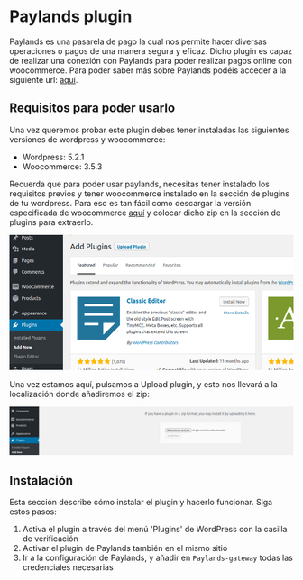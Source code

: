 # Paylands plugin
Paylands es una pasarela de pago la cual nos permite hacer diversas operaciones o pagos de una manera segura y eficaz.
Dicho plugin es capaz de realizar una conexión con Paylands para poder realizar pagos online con woocommerce.
Para poder saber más sobre Paylands podéis acceder a la siguiente url: [aquí](https://paylands.com).

## Requisitos para poder usarlo
Una vez queremos probar este plugin debes tener instaladas las siguientes versiones de wordpress y woocommerce:

- Wordpress: 5.2.1
- Woocommerce: 3.5.3

Recuerda que para poder usar paylands, necesitas tener instalado los requisitos previos y tener woocommerce instalado
en la sección de plugins de tu wordpress. Para eso es tan fácil como descargar la versión especificada de woocommerce
[aquí](https://wordpress.org/plugins/woocommerce/advanced/#plugin-download-history-stats) y colocar dicho zip en la sección
de plugins para extraerlo.

![sección de Plugins 1](resources/fase1.png)

Una vez estamos aquí, pulsamos a Upload plugin, y esto nos llevará a la localización donde añadiremos el zip:

![sección de Plugins 1](resources/fase2.png)

## Instalación
Esta sección describe cómo instalar el plugin y hacerlo funcionar. Siga estos pasos:

1. Activa el plugin a través del menú 'Plugins' de WordPress con la casilla de verificación
2. Activar el plugin de Paylands también en el mismo sitio
3. Ir a la configuración de Paylands, y añadir en `Paylands-gateway` todas las credenciales necesarias




